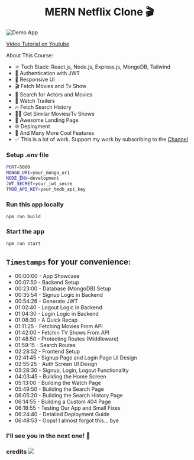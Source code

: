 <h1 align="center">MERN Netflix Clone 🎬</h1>

![Demo App](/frontend/public/screenshot-for-readme.png)

[Video Tutorial on Youtube](https://youtu.be/0Kzd4k1YuCA)

About This Course:

- ⚛️ Tech Stack: React.js, Node.js, Express.js, MongoDB, Tailwind
- 🔐 Authentication with JWT
- 📱 Responsive UI
- 🎬 Fetch Movies and Tv Show
- 🔎 Search for Actors and Movies
- 🎥 Watch Trailers
- 🔥 Fetch Search History
- 🐱‍👤 Get Similar Movies/Tv Shows
- 💙 Awesome Landing Page
- 🌐 Deployment
- 🚀 And Many More Cool Features
- ✅ This is a lot of work. Support my work by subscribing to the [Channel](https://www.youtube.com/@asaprogrammer_)

### Setup .env file

```bash
PORT=5000
MONGO_URI=your_mongo_uri
NODE_ENV=development
JWT_SECRET=your_jwt_secre
TMDB_API_KEY=your_tmdb_api_key
```

### Run this app locally

```shell
npm run build
```

### Start the app

```shell
npm run start
```

## `Timestamps` for your convenience:

- 00:00:00 - App Showcase
- 00:07:50 - Backend Setup
- 00:23:00 - Database (MongoDB) Setup
- 00:35:54 - Signup Logic in Backend
- 00:54:26 - Generate JWT
- 01:02:40 - Logout Logic in Backend
- 01:04:30 - Login Logic in Backend
- 01:08:30 - A Quick Recap
- 01:11:25 - Fetching Movies From API
- 01:42:00 - Fetchin TV Shows From API
- 01:48:50 - Protecting Routes (Middleware)
- 01:59:15 - Search Routes
- 02:28:52 - Frontend Setup
- 02:41:45 - Signup Page and Login Page UI Design
- 02:55:25 - Auth Screen UI Design
- 03:28:30 - Signup, Login, Logout Functionality
- 04:03:45 - Building the Home Screen
- 05:13:00 - Building the Watch Page
- 05:49:50 - Building the Search Page
- 06:05:20 - Building the Search History Page
- 06:14:55 - Building a Custom 404 Page
- 06:18:55 - Testing Our App and Small Fixes
- 06:24:40 - Detailed Deployment Guide
- 06:48:53 - Oops! I almost forgot this... bye

### I'll see you in the next one! 🚀

### credits ![](https://www.youtube.com/@asaprogrammer_)
